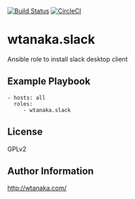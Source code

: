[![Build Status](https://travis-ci.org/wtanaka/ansible-role-slack.svg?branch=master)](https://travis-ci.org/wtanaka/ansible-role-slack)
[![CircleCI](https://circleci.com/gh/wtanaka/ansible-role-slack.svg?style=svg)](https://circleci.com/gh/wtanaka/ansible-role-slack)

wtanaka.slack
==============

Ansible role to install slack desktop client

Example Playbook
-------------------------

    - hosts: all
      roles:
         - wtanaka.slack

License
-------

GPLv2

Author Information
------------------

http://wtanaka.com/
